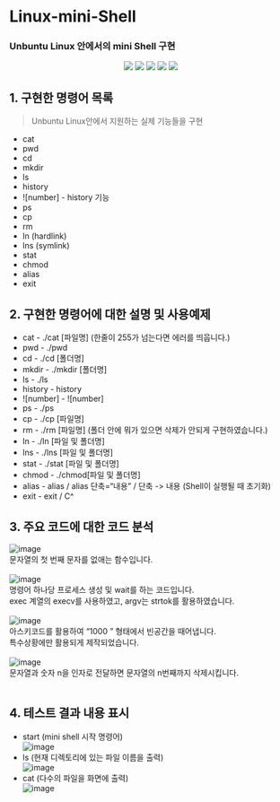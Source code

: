 # Linux-mini-Shell
### Unbuntu Linux 안에서의 mini Shell 구현

<p align="center">
<img src="https://img.shields.io/badge/license-mit-green">
<img src="https://img.shields.io/github/issues/hongjin4790/SYE-project">
<img src="https://img.shields.io/badge/tag-v1.0.0-blue">
<img src="https://img.shields.io/badge/C Launage-007396?style=flat-square&logo=C&logoColor=white"/>
<img src="https://img.shields.io/badge/Linux-4479A1?style=flat-square&logo=Linux&logoColor=white"/>
<br>
</p>

## 1. 구현한 명령어 목록
> Unbuntu Linux안에서 지원하는 실제 기능들을 구현
 - cat
 - pwd
 - cd
 - mkdir
 - ls
 - history
 - ![number] - history 기능
 - ps
 - cp
 - rm
 - ln (hardlink)
 - lns (symlink)
 - stat
 - chmod
 - alias
 - exit

## 2. 구현한 명령어에 대한 설명 및 사용예제
 - cat - ./cat [파일명] (한줄이 255가 넘는다면 에러를 띄웁니다.)
 - pwd - ./pwd
 - cd - ./cd [폴더명]
 - mkdir - ./mkdir [폴더명]
 - ls - ./ls
 - history - history
 - ![number] - ![number]
 - ps - ./ps
 - cp - ./cp [파일명]
 - rm - ./rm [파일명] (폴더 안에 뭐가 있으면 삭제가 안되게 구현하였습니다.)
 - ln - ./ln [파일 및 폴더명]
 - lns - ./lns [파일 및 폴더명]
 - stat - ./stat [파일 및 폴더명]
 - chmod - ./chmod[파일 및 폴더명]
 - alias - alias / alias 단축=“내용” / 단축 -> 내용 (Shell이 실행될 때 초기화)
 - exit - exit / C^ 

## 3. 주요 코드에 대한 코드 분석
![image](https://user-images.githubusercontent.com/29851990/143995893-37421e93-0a65-42d2-bc14-96b1bd715c91.png)<br>
문자열의 첫 번째 문자를 없애는 함수입니다.<br><br>
![image](https://user-images.githubusercontent.com/29851990/143996448-ae838604-5960-48cc-95a0-54f6a134a64f.png)<br>
명령어 하나당 프로세스 생성 및 wait를 하는 코드입니다.<br>
exec 계열의 execv를 사용하였고, argv는 strtok를 활용하였습니다.<br><br>
![image](https://user-images.githubusercontent.com/29851990/143996481-b7f2c87c-60a4-4290-aa63-98acac4d65c9.png)<br>
아스키코드를 활용하여 “1000    ” 형태에서 빈공간을 때어냅니다.<br>
특수상황에만 활용되게 제작되었습니다.<br><br>
![image](https://user-images.githubusercontent.com/29851990/143996511-62eb6e2a-7d28-4444-a38c-0e5610858edf.png)<br>
문자열과 숫자 n을 인자로 전달하면 문자열의 n번째까지 삭제시킵니다.<br><br>

## 4. 테스트 결과 내용 표시
 - start (mini shell 시작 명령어)<br>
 ![image](https://user-images.githubusercontent.com/29851990/143996770-00a7660e-3672-4d2b-9a92-d9dfc894f17b.png)<br>
 - ls (현재 디렉토리에 있는 파일 이름을 출력)<br>
 ![image](https://user-images.githubusercontent.com/29851990/143996946-2242edbc-5e34-49ab-ba31-686abfefdb36.png)<br>
 - cat (다수의 파일을 화면에 출력)<br>
 ![image](https://user-images.githubusercontent.com/29851990/143997016-b23cac7f-b9cd-41ab-9be7-74621408b15d.png)<br>

